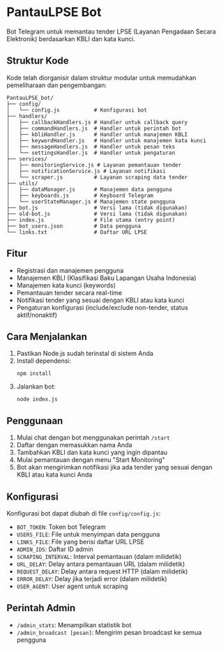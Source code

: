 # PantauLPSE Bot

Bot Telegram untuk memantau tender LPSE (Layanan Pengadaan Secara Elektronik) berdasarkan KBLI dan kata kunci.

## Struktur Kode

Kode telah diorganisir dalam struktur modular untuk memudahkan pemeliharaan dan pengembangan:

```
PantauLPSE_bot/
├── config/
│   └── config.js           # Konfigurasi bot
├── handlers/
│   ├── callbackHandlers.js # Handler untuk callback query
│   ├── commandHandlers.js  # Handler untuk perintah bot
│   ├── kbliHandler.js      # Handler untuk manajemen KBLI
│   ├── keywordHandler.js   # Handler untuk manajemen kata kunci
│   ├── messageHandlers.js  # Handler untuk pesan teks
│   └── settingsHandler.js  # Handler untuk pengaturan
├── services/
│   ├── monitoringService.js # Layanan pemantauan tender
│   ├── notificationService.js # Layanan notifikasi
│   └── scraper.js          # Layanan scraping data tender
├── utils/
│   ├── dataManager.js      # Manajemen data pengguna
│   ├── keyboards.js        # Keyboard Telegram
│   └── userStateManager.js # Manajemen state pengguna
├── bot.js                  # Versi lama (tidak digunakan)
├── old-bot.js              # Versi lama (tidak digunakan)
├── index.js                # File utama (entry point)
├── bot_users.json          # Data pengguna
└── links.txt               # Daftar URL LPSE
```

## Fitur

- Registrasi dan manajemen pengguna
- Manajemen KBLI (Klasifikasi Baku Lapangan Usaha Indonesia)
- Manajemen kata kunci (keywords)
- Pemantauan tender secara real-time
- Notifikasi tender yang sesuai dengan KBLI atau kata kunci
- Pengaturan konfigurasi (include/exclude non-tender, status aktif/nonaktif)

## Cara Menjalankan

1. Pastikan Node.js sudah terinstal di sistem Anda
2. Install dependensi:
   ```
   npm install
   ```
3. Jalankan bot:
   ```
   node index.js
   ```

## Penggunaan

1. Mulai chat dengan bot menggunakan perintah `/start`
2. Daftar dengan memasukkan nama Anda
3. Tambahkan KBLI dan kata kunci yang ingin dipantau
4. Mulai pemantauan dengan menu "Start Monitoring"
5. Bot akan mengirimkan notifikasi jika ada tender yang sesuai dengan KBLI atau kata kunci Anda

## Konfigurasi

Konfigurasi bot dapat diubah di file `config/config.js`:

- `BOT_TOKEN`: Token bot Telegram
- `USERS_FILE`: File untuk menyimpan data pengguna
- `LINKS_FILE`: File yang berisi daftar URL LPSE
- `ADMIN_IDS`: Daftar ID admin
- `SCRAPING_INTERVAL`: Interval pemantauan (dalam milidetik)
- `URL_DELAY`: Delay antara pemantauan URL (dalam milidetik)
- `REQUEST_DELAY`: Delay antara request HTTP (dalam milidetik)
- `ERROR_DELAY`: Delay jika terjadi error (dalam milidetik)
- `USER_AGENT`: User agent untuk scraping

## Perintah Admin

- `/admin_stats`: Menampilkan statistik bot
- `/admin_broadcast [pesan]`: Mengirim pesan broadcast ke semua pengguna
